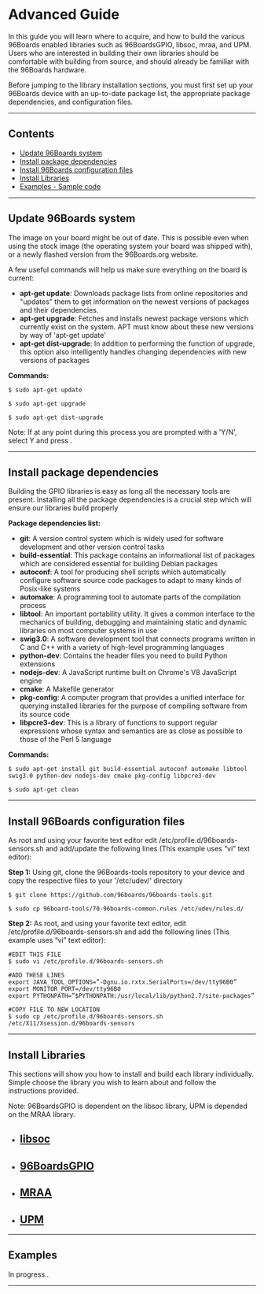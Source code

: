 # Advanced Guide

In this guide you will learn where to acquire, and how to build the various 96Boards enabled libraries such as 96BoardsGPIO, libsoc, mraa, and UPM. Users who are interested in building their own libraries should be comfortable with building from source, and should already be familiar with the 96Boards hardware.

Before jumping to the library installation sections, you must first set up your 96Boards device with an up-to-date package list, the appropriate package dependencies, and configuration files. 

***

## Contents

- [Update 96Boards system](update-96boards-system)
- [Install package dependencies](install-package-dependencies)
- [Install 96Boards configuration files](install-96boards-configuration-files)
- [Install Libraries](install-libraries)
- [Examples - Sample code](examples---sample-code)


***

## Update 96Boards system

The image on your board might be out of date. This is possible even when using the stock image (the operating system your board was shipped with), or a newly flashed version from the 96Boards.org website. 

A few useful commands will help us make sure everything on the board is current:

- **apt-get update**: Downloads package lists from online repositories and "updates" them to get information on the newest versions of packages and their dependencies.
- **apt-get upgrade**: Fetches and installs newest package versions which currently exist on the system. APT must know about these new versions by way of 'apt-get update'
- **apt-get dist-upgrade**: In addition to performing the function of upgrade, this option also intelligently handles changing dependencies with new versions of packages

**Commands:**

```shell
$ sudo apt-get update 

$ sudo apt-get upgrade

$ sudo apt-get dist-upgrade
```

Note: If at any point during this process you are prompted with a 'Y/N', select Y and press <Enter>.

***

## Install package dependencies

Building the GPIO libraries is easy as long all the necessary tools are present. Installing all the package dependencies is a crucial step which will ensure our libraries build properly

**Package dependencies list:**

- **git**: A version control system which is widely used for software development and other version control tasks
- **build-essential**: This package contains an informational list of packages which are considered essential for building Debian packages
- **autoconf**: A tool for producing shell scripts which automatically configure software source code packages to adapt to many kinds of Posix-like systems
- **automake**: A programming tool to automate parts of the compilation process
- **libtool**: An important portability utility. It gives a common interface to the mechanics of building, debugging and maintaining static and dynamic libraries on most computer systems in use
- **swig3.0**: A software development tool that connects programs written in C and C++ with a variety of high-level programming languages
- **python-dev**: Contains the header files you need to build Python extensions
- **nodejs-dev**: A JavaScript runtime built on Chrome's V8 JavaScript engine
- **cmake**: A Makefile generator
- **pkg-config**: A computer program that provides a unified interface for querying installed libraries for the purpose of compiling software from its source code
- **libpcre3-dev**: This is a library of functions to support regular expressions whose syntax and semantics are as close as possible to those of the Perl 5 language

**Commands:**

```shell
$ sudo apt-get install git build-essential autoconf automake libtool swig3.0 python-dev nodejs-dev cmake pkg-config libpcre3-dev

$ sudo apt-get clean
```

***

## Install 96Boards configuration files

As root and using your favorite text editor edit /etc/profile.d/96boards-sensors.sh and add/update the following lines (This example uses “vi” text editor):


**Step 1:** Using git, clone the 96Boards-tools repository to your device and copy the respective files to your '/etc/udev/' directory

```shell
$ git clone https://github.com/96boards/96boards-tools.git

$ sudo cp 96board-tools/70-96boards-common.rules /etc/udev/rules.d/
```

**Step 2:** As root, and using your favorite text editor, edit /etc/profile.d/96boards-sensors.sh and add the following lines (This example uses “vi” text editor):

```shell
#EDIT THIS FILE
$ sudo vi /etc/profile.d/96boards-sensors.sh
```

```shell
#ADD THESE LINES
export JAVA_TOOL_OPTIONS=”-Dgnu.io.rxtx.SerialPorts=/dev/tty96B0”
export MONITOR_PORT=/dev/tty96B0
export PYTHONPATH=”$PYTHONPATH:/usr/local/lib/python2.7/site-packages”
```

```shell
#COPY FILE TO NEW LOCATION
$ sudo cp /etc/profile.d/96boards-sensors.sh /etc/X11/Xsession.d/96boards-sensors
```

***

## Install Libraries

This sections will show you how to install and build each library individually. Simple choose the library you wish to learn about and follow the instructions provided.

Note: 96BoardsGPIO is dependent on the libsoc library, UPM is depended on the MRAA library.

- [libsoc]()
   - 
- [96BoardsGPIO]()
   -
- [MRAA]()
   -
- [UPM]()
   -

***

## Examples

In progress..

***

